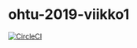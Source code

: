 # ohtu-2019-viikko1

[![CircleCI](https://circleci.com/gh/Roeoeri/ohtu-2019-viikko1.svg?style=svg)](https://circleci.com/gh/Roeoeri/ohtu-2019-viikko1)
